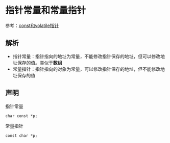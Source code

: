 
# 指针常量和常量指针

参考：[const和volatile指针](https://zj-image-processing.readthedocs.io/zh_CN/latest/c++/const%E5%92%8Cvolatile%E6%8C%87%E9%92%88.html)

## 解析

* 指针常量：指针指向的地址为常量，不能修改指针保存的地址，但可以修改地址保存的值。类似于**数组**
* 常量指针：指针指向的对象为常量，可以修改指针保存的地址，但不能修改地址保存的值

## 声明

指针常量

```
char const *p;
```

常量指针

```
const char *p;
```